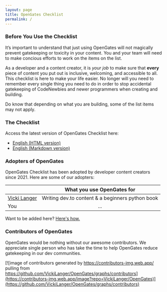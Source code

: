 ```yaml
---
layout: page
title: OpenGates Checklist
permalink: /
---
```


### Before You Use the Checklist
It’s important to understand that just using OpenGates will not magically prevent gatekeeping or toxicity in your content. You and your team will need to make concious efforts to work on the items on the list.

As a developer and a content creator, it is _your job_ to make sure that **every** piece of content you put out is inclusive, welcoming, and accessible to all. This checklist is here to make your life easier. No longer will you need to remember every single thing you need to do in order to stop accidental gatekeeping of CodeNewbies and newer programmers when creating and building.

Do know that depending on what you are building, some of the list items may not apply.

### The Checklist
Access the latest version of OpenGates Checklist here:
- [English (HTML version)](https://vickilanger.github.io/OpenGates/checklist/)
- [English (Markdown version)](https://raw.githubusercontent.com/VickiLanger/OpenGates/main/site/checklist.md)

[//]: <> (## Support OpenGates)

### Adopters of OpenGates
OpenGates Checklist has been adopted by developer content creators since 2021. Here are some of our adopters:

|                                               | What you use OpenGates for |
|-----------------------------------------------|:--------------------------:|
|[Vicki Langer](https://twitter.com/VickiLanger)|Writing dev.to content & a beginners python book|
|You|...|

Want to be added here? [Here's how.](https://github.com/VickiLanger/OpenGates#registering-your-community-as-an-adopter)

### Contributors of OpenGates
OpenGates would be nothing without our awesome contributors. We appreciate single person who has take the time to help OpenGates reduce gatekeeping in our dev communities.

[![image of contributors generated by https://contributors-img.web.app/ pulling from https://github.com/VickiLanger/OpenGates/graphs/contributors](https://contributors-img.web.app/image?repo=VickiLanger/OpenGates)](https://github.com/VickiLanger/OpenGates/graphs/contributors)